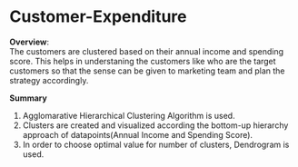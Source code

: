# Customer-Expenditure<br>
**Overview**:<br>
The customers are clustered based on their annual income and spending score. This helps in understaning the customers like who are the target customers so that the sense can be given to marketing team and plan the strategy accordingly.

**Summary**
1. Agglomarative Hierarchical Clustering Algorithm is used.
2. Clusters are created and visualized according the bottom-up hierarchy approach of datapoints(Annual Income and Spending Score).
3. In order to choose optimal value for number of clusters, Dendrogram is used.
